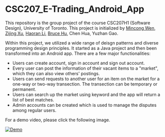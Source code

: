 # CSC207_E-Trading_Android_App
This repository is the group project of the course CSC207H1 (Software Design), University of Toronto. This project is initialized by [Mincong Wen](https://github.com/LockyWen), [Zijing Xu](https://github.com/Lotus2077), [Haoran Li](https://github.com/EdwardHaoranLee), [Bruce Hu](https://github.com/TerminalTater), Chen Hua, Yuzhan Gao.

Within this project, we utilized a wide range of deisgn patterns and diverse programming design principles. It started as a Java project and then been transformed into an Android app. There are a few major functionalities:
- Users can create account, sign in account and sign out account.
- Every user can post the information of their vacant items to a "market", which they can also view others' postings.
- Users can send requests to another user for an item on the market for a one-way or two-way transection. The transection can be temporary or permanent. 
- Users can search up the market using keyword and the app will return a list of best matches.
- Admin accounts can be created which is used to manage the disputes among regular users.

For a demo video, please click the following image.

[![Demo](https://img.youtube.com/vi/0V7HpEMeDF8/0.jpg)](https://www.youtube.com/watch?v=0V7HpEMeDF8)

